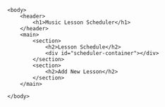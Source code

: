 <!DOCTYLE html>
<html>
    <head>
        <meta charset="UTF-8">
        <meta name="viewport" content="width=device-width, initial-scale=1.0">
        <title>Music Lesson Scheduler</title>
        <link rel="stylesheet" href="styles.css">
    </head>

    <body>
        <header>
            <h1>Music Lesson Scheduler</h1>
        </header>
        <main>
            <section>
                <h2>Lesson Schedule</h2>
                <div id="scheduler-container"></div>
            </section>
            <section>
                <h2>Add New Lesson</h2>
            </section>
        </main>
       
    </body>
</html>